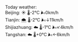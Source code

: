 Today weather:  
Beijing: ☀️   🌡️-2°C 🌬️0km/h  
Tianjin: 🌨  🌡️-2°C 🌬️↓11km/h  
Shijiazhuang: ☁️   🌡️-1°C 🌬️↙4km/h  
Tangshan: ☁️   🌡️+0°C 🌬️←6km/h  
